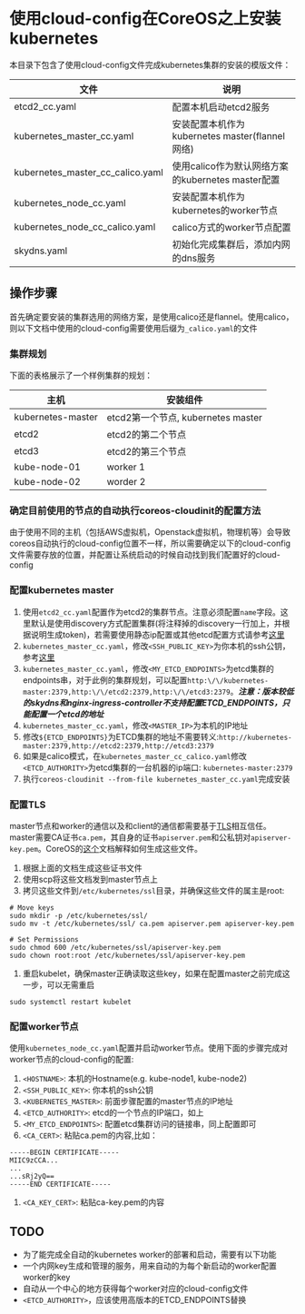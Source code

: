 # 使用cloud-config在CoreOS之上安装kubernetes
本目录下包含了使用cloud-config文件完成kubernetes集群的安装的模版文件：

|文件|说明|
|---|---|
|etcd2_cc.yaml|配置本机启动etcd2服务|
|kubernetes_master_cc.yaml|安装配置本机作为kubernetes master(flannel网络)|
|kubernetes_master_cc_calico.yaml|使用calico作为默认网络方案的kubernetes master配置|
|kubernetes_node_cc.yaml|安装配置本机作为kubernetes的worker节点|
|kubernetes_node_cc_calico.yaml|calico方式的worker节点配置|
|skydns.yaml|初始化完成集群后，添加内网的dns服务|

## 操作步骤
首先确定要安装的集群选用的网络方案，是使用calico还是flannel。使用calico，则以下文档中使用的cloud-config需要使用后缀为```_calico.yaml```的文件
### 集群规划
下面的表格展示了一个样例集群的规划：

|主机|安装组件|
|---|---|
|kubernetes-master|etcd2第一个节点, kubernetes master|
|etcd2|etcd2的第二个节点|
|etcd3|etcd2的第三个节点|
|kube-node-01|worker 1|
|kube-node-02|worder 2|

### 确定目前使用的节点的自动执行coreos-cloudinit的配置方法
由于使用不同的主机（包括AWS虚拟机，Openstack虚拟机，物理机等）会导致coreos自动执行的cloud-config位置不一样，所以需要确定以下的cloud-config文件需要存放的位置，并配置让系统启动的时候自动找到我们配置好的cloud-config

### 配置kubernetes master
1. 使用```etcd2_cc.yaml```配置作为etcd2的集群节点。注意必须配置```name```字段。这里默认是使用discovery方式配置集群(将注释掉的discovery一行加上，并根据说明生成token)，若需要使用静态ip配置或其他etcd配置方式请参考[这里](https://github.com/k8sp/etcd)
1. ```kubernetes_master_cc.yaml```，修改```<SSH_PUBLIC_KEY>```为你本机的ssh公钥，参考[这里](https://linuxconfig.org/passwordless-ssh)
1. ```kubernetes_master_cc.yaml```，修改```<MY_ETCD_ENDPOINTS>```为etcd集群的endpoints串，对于此例的集群规划，可以配置```http:\/\/kubernetes-master:2379,http:\/\/etcd2:2379,http:\/\/etcd3:2379```。***注意：版本较低的skydns和nginx-ingress-controller不支持配置ETCD_ENDPOINTS，只能配置一个etcd的地址***
1. ```kubernetes_master_cc.yaml```，修改```<MASTER_IP>```为本机的IP地址
1. 修改```${ETCD_ENDPOINTS}```为ETCD集群的地址不需要转义:```http://kubernetes-master:2379,http://etcd2:2379,http://etcd3:2379```
1. 如果是calico模式，在```kubernetes_master_cc_calico.yaml```修改```<ETCD_AUTHORITY>```为etcd集群的一台机器的ip端口: ```kubernetes-master:2379```
1. 执行```coreos-cloudinit --from-file kubernetes_master_cc.yaml```完成安装


### 配置TLS
master节点和worker的通信以及和client的通信都需要基于[TLS](https://github.com/k8sp/tls)相互信任。master需要CA证书```ca.pem```，其自身的证书```apiserver.pem```和公私钥对```apiserver-key.pem```。CoreOS的[这个](https://coreos.com/kubernetes/docs/latest/openssl.html)文档解释如何生成这些文件。

1. 根据上面的文档生成这些证书文件
1. 使用scp将这些文档发到master节点上
1. 拷贝这些文件到```/etc/kubernetes/ssl```目录，并确保这些文件的属主是root:
  ```
  # Move keys
  sudo mkdir -p /etc/kubernetes/ssl/
  sudo mv -t /etc/kubernetes/ssl/ ca.pem apiserver.pem apiserver-key.pem

  # Set Permissions
  sudo chmod 600 /etc/kubernetes/ssl/apiserver-key.pem
  sudo chown root:root /etc/kubernetes/ssl/apiserver-key.pem
  ```
1. 重启kubelet，确保master正确读取这些key，如果在配置master之前完成这一步，可以无需重启
  ```
  sudo systemctl restart kubelet
  ```

### 配置worker节点
使用```kubernetes_node_cc.yaml```配置并启动worker节点。使用下面的步骤完成对worker节点的cloud-config的配置:

1. ```<HOSTNAME>```: 本机的Hostname(e.g. kube-node1, kube-node2)
1. ```<SSH_PUBLIC_KEY>```: 你本机的ssh公钥
1. ```<KUBERNETES_MASTER>```: 前面步骤配置的master节点的IP地址
1. ```<ETCD_AUTHORITY>```: etcd的一个节点的IP端口，如上
1. ```<MY_ETCD_ENDPOINTS>```: 配置etcd集群访问的链接串，同上配置即可
1. ```<CA_CERT>```: 粘贴ca.pem的内容,比如：
  ```
  -----BEGIN CERTIFICATE-----
  MIIC9zCCA...
  ...
  ...sRj2yQ==
  -----END CERTIFICATE-----
  ```
1. ```<CA_KEY_CERT>```: 粘贴ca-key.pem的内容


## TODO
* 为了能完成全自动的kubernetes worker的部署和启动，需要有以下功能
 * 一个内网key生成和管理的服务，用来自动的为每个新启动的worker配置worker的key
 * 自动从一个中心的地方获得每个worker对应的cloud-config文件
* ```<ETCD_AUTHORITY>```，应该使用高版本的ETCD_ENDPOINTS替换
